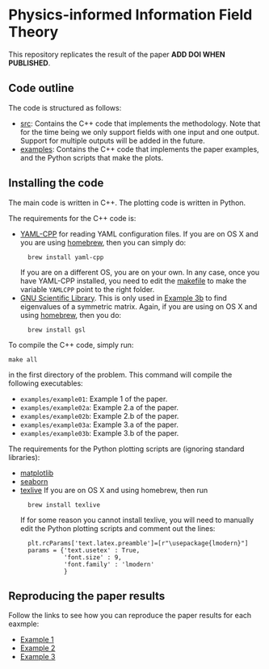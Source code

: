 # Physics-informed Information Field Theory

This repository replicates the result of the paper **ADD DOI WHEN PUBLISHED**.

## Code outline

The code is structured as follows:
+ [src](./src): Contains the C++ code that implements the methodology.
Note that for the time being we only support fields with one input and one
output. Support for multiple outputs will be added in the future.
+ [examples](./examples): Contains the C++ code that implements the paper
examples, and the Python scripts that make the plots.

## Installing the code

The main code is written in C++.
The plotting code is written in Python.

The requirements for the C++ code is:
+ [YAML-CPP](https://github.com/jbeder/yaml-cpp) for reading YAML configuration
  files. If you are on OS X and you are using
  [homebrew](https://brew.sh), then you can simply do:
  ```
    brew install yaml-cpp
  ```
  If you are on a different OS, you are on your own.
  In any case, once you have YAML-CPP installed, you need to edit the
  [makefile](./makefile) to make the variable `YAMLCPP` point to the right
  folder.
+ [GNU Scientific Library](https://www.gnu.org/software/gsl/). This is only
  used in [Example 3b](examples/example03.md) to find eigenvalues of a
  symmetric matrix. Again, if you are using on OS X and using 
  [homebrew](https://brew.sh), then you do:
  ```
    brew install gsl
  ```

To compile the C++ code, simply run:
```
make all
```
in the first directory of the problem.
This command will compile the following executables:
+ `examples/example01`: Example 1 of the paper.
+ `examples/example02a`: Example 2.a of the paper.
+ `examples/example02b`: Example 2.b of the paper.
+ `examples/example03a`: Example 3.a of the paper.
+ `examples/example03b`: Example 3.b of the paper.

The requirements for the Python plotting scripts are (ignoring standard libraries):
+ [matplotlib](https://matplotlib.org)
+ [seaborn](https://seaborn.pydata.org)
+ [texlive](https://tug.org/texlive/) If you are on OS X and using homebrew,
  then run
  ```
    brew install texlive
  ```
  If for some reason you cannot install texlive, you will need to manually edit
  the Python plotting scripts and comment out the lines:
  ```
    plt.rcParams['text.latex.preamble']=[r"\usepackage{lmodern}"]
    params = {'text.usetex' : True,
              'font.size' : 9,
              'font.family' : 'lmodern'
              }
  ```

## Reproducing the paper results

Follow the links to see how you can reproduce the paper results for each eaxmple:
+ [Example 1](./examples/example01.md)
+ [Example 2](./examples/example02.md)
+ [Example 3](./examples/example03.md)
